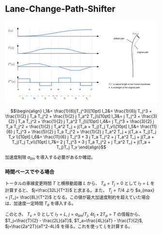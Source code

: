 # Lane-Change-Path-Shifter


<p align="center">
  <img src="./figures/shift_path.png" width="800">
</p>


```math
\begin{align}
l_1&= \frac{1}{6}jT_j^3\\[10pt]
l_2&= \frac{1}{6}j T_j^3 + \frac{1}{2} j T_a T_j^2 + \frac{1}{2} j T_a^2 T_j\\[10pt]
l_3&= j  T_j^3 + \frac{3}{2} j T_a T_j^2 + \frac{1}{2} j T_a^2 T_j\\[10pt]
l_4&= j T_j^3 + \frac{3}{2} j T_a T_j^2 + \frac{1}{2} j T_a^2 T_j + j(T_a + T_j)T_j T_v\\[10pt]
l_5&= \frac{11}{6} j T_j^3 + \frac{5}{2} j T_a T_j^2 + \frac{1}{2} j T_a^2 T_j + j(T_a + T_j)T_j T_v \\[10pt]
l_6&= \frac{11}{6} j T_j^3 + 3 j T_a T_j^2 + j T_a^2 T_j + j(T_a + T_j)T_j T_v\\[10pt]
l_7&= 2 j T_j^3 + 3 j T_a T_j^2 + j T_a^2 T_j + j(T_a + T_j)T_j T_v
\end{align}
```

加速度制限 $a_{lim}$ を導入する必要があるか確認。

### 時間ベースでやる場合

トータルの車線変更時間 $T$ と横移動距離 $L$ から、 $T_a=T_j=0$ として $l_7=L$ を計算すると、 $j=\frac{32L}{T^3}$ と求まる。また、 $T_j=T/4$ より $a_{max} = jT_j= \frac{8L}{T^2}$ となる。この値が最大加速度制約を超えていた場合は、加速度一定時間 $T_a$ を導入する。

このとき、 $T_v=0$ として $l_7=L,\ j=a_{lim}/T_j,\ 4t_j+2T_a=T$ の情報から、 $T_j=\frac{T}{2} - \frac{2L}{aT}$, $T_a=\frac{4L}{aT} - \frac{T}{2}$, $j=\frac{2a^2T}{aT^2-4L}$ を得る。これを使って $l_i$ を計算する。
